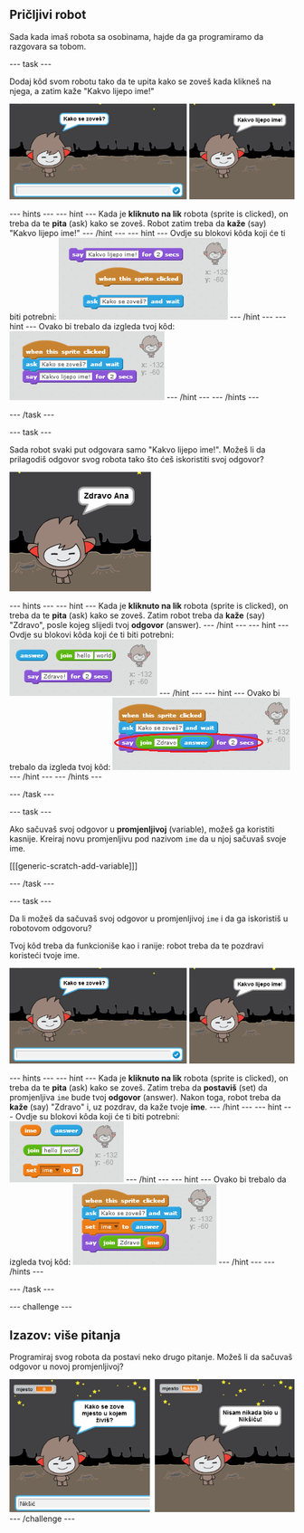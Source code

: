 ## Pričljivi robot

Sada kada imaš robota sa osobinama, hajde da ga programiramo da razgovara sa tobom.

--- task ---

Dodaj kôd svom robotu tako da te upita kako se zoveš kada klikneš na njega, a zatim kaže "Kakvo lijepo ime!"

![Isprobavanje robotovog odgovora](images/chatbot-ask-test.png)

--- hints --- --- hint --- Kada je **kliknuto na lik** robota (sprite is clicked), on treba da te **pita** (ask) kako se zoveš. Robot zatim treba da **kaže** (say) "Kakvo lijepo ime!" --- /hint --- --- hint --- Ovdje su blokovi kôda koji će ti biti potrebni: ![Blocks for a ChatBot reply](images/chatbot-ask-blocks.png) --- /hint --- --- hint --- Ovako bi trebalo da izgleda tvoj kôd: ![Code for a ChatBot reply](images/chatbot-ask-code.png) --- /hint --- --- /hints ---

--- /task ---

--- task ---

Sada robot svaki put odgovara samo "Kakvo lijepo ime!". Možeš li da prilagodiš odgovor svog robota tako što ćeš iskoristiti svoj odgovor?

![Isprobavanje prilagođenog odgovora](images/chatbot-answer-test.png)

--- hints --- --- hint --- Kada je **kliknuto na lik** robota (sprite is clicked), on treba da te **pita** (ask) kako se zoveš. Zatim robot treba da **kaže** (say) "Zdravo", posle kojeg slijedi tvoj **odgovor** (answer). --- /hint --- --- hint --- Ovdje su blokovi kôda koji će ti biti potrebni: ![Blocks for a personalised reply](images/chatbot-answer-blocks.png) --- /hint --- --- hint --- Ovako bi trebalo da izgleda tvoj kôd: ![Code for a personalised reply](images/chatbot-answer-code.png) --- /hint --- --- /hints ---

--- /task ---

--- task ---

Ako sačuvaš svoj odgovor u **promjenljivoj** (variable), možeš ga koristiti kasnije. Kreiraj novu promjenljivu pod nazivom `ime` da u njoj sačuvaš svoje ime.

[[[generic-scratch-add-variable]]]

--- /task ---

--- task ---

Da li možeš da sačuvaš svoj odgovor u promjenljivoj `ime` i da ga iskoristiš u robotovom odgovoru?

Tvoj kôd treba da funkcioniše kao i ranije: robot treba da te pozdravi koristeći tvoje ime.

![Isprobavanje promjenljive 'ime'](images/chatbot-ask-test.png)

--- hints --- --- hint --- Kada je **kliknuto na lik** robota (sprite is clicked), on treba da te **pita** (ask) kako se zoveš. Zatim treba da **postaviš** (set) da promjenljiva `ime` bude tvoj **odgovor** (answer). Nakon toga, robot treba da **kaže** (say) "Zdravo" i, uz pozdrav, da kaže tvoje **ime**. --- /hint --- --- hint --- Ovdje su blokovi kôda koji će ti biti potrebni: ![Blocks for a 'name' variable](images/chatbot-variable-blocks.png) --- /hint --- --- hint --- Ovako bi trebalo da izgleda tvoj kôd: ![Code for a 'name' variable](images/chatbot-variable-code.png) --- /hint --- --- /hints ---

--- /task ---

--- challenge ---

## Izazov: više pitanja

Programiraj svog robota da postavi neko drugo pitanje. Možeš li da sačuvaš odgovor u novoj promjenljivoj?

![Više pitanja](images/chatbot-question.png) --- /challenge ---
